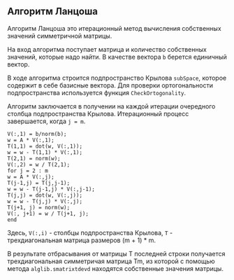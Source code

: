 ﻿## Алгоритм Ланцоша

Алгоритм Ланцоша это итерационный метод вычисления собственных значений симметричной матрицы.

На вход алгоритма поступает матрица и количество собственных значений, которые надо найти.
В качестве вектора ```b``` берется единичный вектор.

В ходе алгоритма строится подпространство Крылова ```subSpace```, которое содержит в себе базисные вектора.
Для проверки ортогональности подпространства используется функция ```CheckOrtogonality```.

Алгоритм заключается в получении на каждой итерации очередного столбца подпространства Крылова.
Итерационный процесс завершается, когда ```j = m```.
```
V(:,1) = b/norm(b);
w = A * V(:,1);     
T(1,1) = dot(w, V(:,1));
w = w - T(1,1) * V(:,1);
T(2,1) = norm(w);
V(:,2) = w / T(2,1);
for j = 2 : m
w = A * V(:,j);
T(j-1,j) = T(j,j-1);
w = w - T(j-1,j) * V(:,j-1);
T(j,j) = dot(w, V(:,j));
w = w - T(j,j) * V(:,j);
T(j+1, j) = norm(w);
V(:, j+1) = w / T(j+1, j);
end
```
Здесь, ```V(:,i)``` - столбцы подпространства Крылова, ```T``` - трехдиагональная матрица размеров (m + 1) * m.

В результате отбрасывания от матрицы T последней строки получается трехдиагональная симметричая матрица Tm, из которой с
помощью метода ```alglib.smatrixtdevd``` находятся собственные значения матрицы.